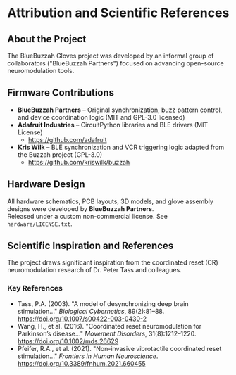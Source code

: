 # Attribution and Scientific References

## About the Project

The BlueBuzzah Gloves project was developed by an informal group of collaborators ("BlueBuzzah Partners") focused on advancing open-source neuromodulation tools.

## Firmware Contributions

- **BlueBuzzah Partners** – Original synchronization, buzz pattern control, and device coordination logic (MIT and GPL-3.0 licensed)
- **Adafruit Industries** – CircuitPython libraries and BLE drivers (MIT License)
  - https://github.com/adafruit
- **Kris Wilk** – BLE synchronization and VCR triggering logic adapted from the Buzzah project (GPL-3.0)
  - https://github.com/kriswilk/buzzah

## Hardware Design

All hardware schematics, PCB layouts, 3D models, and glove assembly designs were developed by **BlueBuzzah Partners**.  
Released under a custom non-commercial license. See `hardware/LICENSE.txt`.

## Scientific Inspiration and References

The project draws significant inspiration from the coordinated reset (CR) neuromodulation research of Dr. Peter Tass and colleagues.

### Key References

- Tass, P.A. (2003). "A model of desynchronizing deep brain stimulation..." *Biological Cybernetics*, 89(2):81–88. https://doi.org/10.1007/s00422-003-0430-2
- Wang, H., et al. (2016). "Coordinated reset neuromodulation for Parkinson’s disease..." *Movement Disorders*, 31(8):1212–1220. https://doi.org/10.1002/mds.26629
- Pfeifer, R.A., et al. (2021). "Non-invasive vibrotactile coordinated reset stimulation..." *Frontiers in Human Neuroscience*. https://doi.org/10.3389/fnhum.2021.660455
